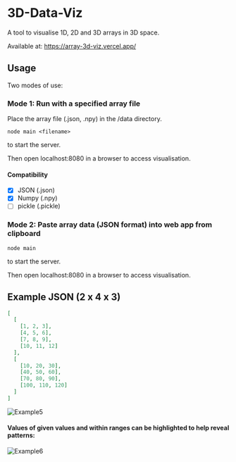 # 3D-Data-Viz
A tool to visualise 1D, 2D and 3D arrays in 3D space.

Available at: https://array-3d-viz.vercel.app/

## Usage 

Two modes of use:

###  Mode 1: Run with a specified array file

Place the array file (.json, .npy) in the /data directory.

```
node main <filename>
```
to start the server.

Then open localhost:8080 in a browser to access visualisation.

#### Compatibility 
- [x] JSON (.json) 
- [x] Numpy (.npy)    
- [ ] pickle (.pickle)    

### Mode 2: Paste array data (JSON format) into web app from clipboard

```
node main
```
to start the server.

Then open localhost:8080 in a browser to access visualisation.

## Example JSON (2 x 4 x 3)

```json
[
  [
    [1, 2, 3],
    [4, 5, 6],
    [7, 8, 9],
    [10, 11, 12]
  ],
  [
    [10, 20, 30],
    [40, 50, 60],
    [70, 80, 90],
    [100, 110, 120]
  ]
]
```
![Example5](https://user-images.githubusercontent.com/41476809/171648209-0aefce87-c66a-4483-b655-0e05259b60e0.png)

#### Values of given values and within ranges can be highlighted to help reveal patterns:

![Example6](https://user-images.githubusercontent.com/41476809/171648124-06b23bc9-fce3-4dd8-a57f-9ebc71eef517.png)


